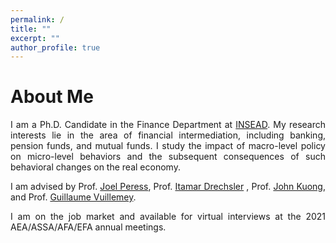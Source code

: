 ```yaml
---
permalink: /
title: ""
excerpt: ""
author_profile: true
---
```


# About Me
<p style="text-align:justify">
I am a Ph.D. Candidate in the Finance Department at <a href="https://www.insead.edu/faculty-research/academic-areas/finance" target="_blank">INSEAD</a>. My research interests lie in the area of financial intermediation, including banking, pension funds, and mutual funds. I study the impact of macro-level policy on micro-level behaviors and the subsequent consequences of such behavioral changes on the real economy.</p>

<p style="text-align:justify">I am advised by Prof. <a href="https://faculty.insead.edu/joel-peress/home" target="_blank">Joel Peress</a>, Prof. <a href="https://sites.google.com/site/idrechsl/" target="_blank">Itamar Drechsler</a> ,  Prof. <a href="https://sites.google.com/site/johnkuongkcf/home" target="_blank">John Kuong</a>, and Prof. <a href="https://sites.google.com/site/guillaumevuillemey/home" target="_blank">Guillaume Vuillemey</a>.</p>

<p style="text-align:justify">I am on the job market and available for virtual interviews at the 2021 AEA/ASSA/AFA/EFA annual meetings.</p>

<!-- 
I received my Bachelor’s Degree in Risk Management Science at the Chinese University of Hong Kong, and Master's Degree in Statistics at the University of British Columbia. 
 
---
# Recent News
* Oct 7, 2020: Revised draft [“JMP”](../files/JMP_Jinyuan.pdf)
* Jul 10, 2020:  Revised draft ["Flight to Bitcoin"](https://papers.ssrn.com/sol3/papers.cfm?abstract_id=3278469)
-->

